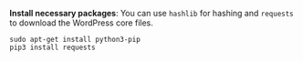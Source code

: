 **Install necessary packages**: You can use `hashlib` for hashing and `requests` to download the WordPress core files.
```
sudo apt-get install python3-pip
pip3 install requests
```
